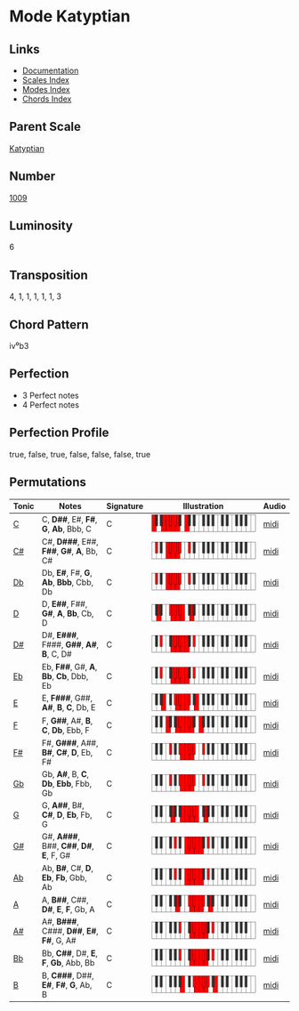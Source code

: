 # Mode Katyptian

## Links

- [Documentation](README.md)
- [Scales Index](Scales.md)
- [Modes Index](Modes.md)
- [Chords Index](Chords.md)

## Parent Scale

[Katyptian](ScaleKatyptian.md)

## Number

[1009](https://ianring.com/musictheory/scales/1009)

## Luminosity

6

## Transposition

4, 1, 1, 1, 1, 1, 3

## Chord Pattern

iv⁰b3

## Perfection

- 3 Perfect notes
- 4 Perfect notes

## Perfection Profile

true, false, true, false, false, false, true

## Permutations

| Tonic | Notes | Signature | Illustration | Audio |
|-------|-------|-----------|--------------|-------|
| [C](ModeCNaturalKatyptian.md) | C, **D##**, E#, **F#**, **G**, **Ab**, Bbb, C | C | ![CNaturalKatyptian](ModeCNaturalKatyptian.png) | [midi](https://github.com/edipermadi/music/blob/main/docs/ModeCNaturalKatyptian.mid?raw=true) |
| [C#](ModeCSharpKatyptian.md) | C#, **D###**, E##, **F##**, **G#**, **A**, Bb, C# | C | ![CSharpKatyptian](ModeCSharpKatyptian.png) | [midi](https://github.com/edipermadi/music/blob/main/docs/ModeCSharpKatyptian.mid?raw=true) |
| [Db](ModeDFlatKatyptian.md) | Db, **E#**, F#, **G**, **Ab**, **Bbb**, Cbb, Db | C | ![DFlatKatyptian](ModeDFlatKatyptian.png) | [midi](https://github.com/edipermadi/music/blob/main/docs/ModeDFlatKatyptian.mid?raw=true) |
| [D](ModeDNaturalKatyptian.md) | D, **E##**, F##, **G#**, **A**, **Bb**, Cb, D | C | ![DNaturalKatyptian](ModeDNaturalKatyptian.png) | [midi](https://github.com/edipermadi/music/blob/main/docs/ModeDNaturalKatyptian.mid?raw=true) |
| [D#](ModeDSharpKatyptian.md) | D#, **E###**, F###, **G##**, **A#**, **B**, C, D# | C | ![DSharpKatyptian](ModeDSharpKatyptian.png) | [midi](https://github.com/edipermadi/music/blob/main/docs/ModeDSharpKatyptian.mid?raw=true) |
| [Eb](ModeEFlatKatyptian.md) | Eb, **F##**, G#, **A**, **Bb**, **Cb**, Dbb, Eb | C | ![EFlatKatyptian](ModeEFlatKatyptian.png) | [midi](https://github.com/edipermadi/music/blob/main/docs/ModeEFlatKatyptian.mid?raw=true) |
| [E](ModeENaturalKatyptian.md) | E, **F###**, G##, **A#**, **B**, **C**, Db, E | C | ![ENaturalKatyptian](ModeENaturalKatyptian.png) | [midi](https://github.com/edipermadi/music/blob/main/docs/ModeENaturalKatyptian.mid?raw=true) |
| [F](ModeFNaturalKatyptian.md) | F, **G##**, A#, **B**, **C**, **Db**, Ebb, F | C | ![FNaturalKatyptian](ModeFNaturalKatyptian.png) | [midi](https://github.com/edipermadi/music/blob/main/docs/ModeFNaturalKatyptian.mid?raw=true) |
| [F#](ModeFSharpKatyptian.md) | F#, **G###**, A##, **B#**, **C#**, **D**, Eb, F# | C | ![FSharpKatyptian](ModeFSharpKatyptian.png) | [midi](https://github.com/edipermadi/music/blob/main/docs/ModeFSharpKatyptian.mid?raw=true) |
| [Gb](ModeGFlatKatyptian.md) | Gb, **A#**, B, **C**, **Db**, **Ebb**, Fbb, Gb | C | ![GFlatKatyptian](ModeGFlatKatyptian.png) | [midi](https://github.com/edipermadi/music/blob/main/docs/ModeGFlatKatyptian.mid?raw=true) |
| [G](ModeGNaturalKatyptian.md) | G, **A##**, B#, **C#**, **D**, **Eb**, Fb, G | C | ![GNaturalKatyptian](ModeGNaturalKatyptian.png) | [midi](https://github.com/edipermadi/music/blob/main/docs/ModeGNaturalKatyptian.mid?raw=true) |
| [G#](ModeGSharpKatyptian.md) | G#, **A###**, B##, **C##**, **D#**, **E**, F, G# | C | ![GSharpKatyptian](ModeGSharpKatyptian.png) | [midi](https://github.com/edipermadi/music/blob/main/docs/ModeGSharpKatyptian.mid?raw=true) |
| [Ab](ModeAFlatKatyptian.md) | Ab, **B#**, C#, **D**, **Eb**, **Fb**, Gbb, Ab | C | ![AFlatKatyptian](ModeAFlatKatyptian.png) | [midi](https://github.com/edipermadi/music/blob/main/docs/ModeAFlatKatyptian.mid?raw=true) |
| [A](ModeANaturalKatyptian.md) | A, **B##**, C##, **D#**, **E**, **F**, Gb, A | C | ![ANaturalKatyptian](ModeANaturalKatyptian.png) | [midi](https://github.com/edipermadi/music/blob/main/docs/ModeANaturalKatyptian.mid?raw=true) |
| [A#](ModeASharpKatyptian.md) | A#, **B###**, C###, **D##**, **E#**, **F#**, G, A# | C | ![ASharpKatyptian](ModeASharpKatyptian.png) | [midi](https://github.com/edipermadi/music/blob/main/docs/ModeASharpKatyptian.mid?raw=true) |
| [Bb](ModeBFlatKatyptian.md) | Bb, **C##**, D#, **E**, **F**, **Gb**, Abb, Bb | C | ![BFlatKatyptian](ModeBFlatKatyptian.png) | [midi](https://github.com/edipermadi/music/blob/main/docs/ModeBFlatKatyptian.mid?raw=true) |
| [B](ModeBNaturalKatyptian.md) | B, **C###**, D##, **E#**, **F#**, **G**, Ab, B | C | ![BNaturalKatyptian](ModeBNaturalKatyptian.png) | [midi](https://github.com/edipermadi/music/blob/main/docs/ModeBNaturalKatyptian.mid?raw=true) |
